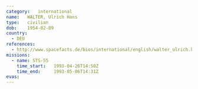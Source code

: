 ```yaml
---
category:	international
name:	WALTER, Ulrich Hans
type:	civilian
dob:	1954-02-09
country:
  - DEU
references:
  - http://www.spacefacts.de/bios/international/english/walter_ulrich.htm
missions:
  - name: STS-55
    time_start:   1993-04-26T14:50Z
    time_end:     1993-05-06T14:31Z
evas:
---
```

